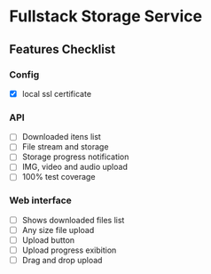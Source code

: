 # Fullstack Storage Service

## Features Checklist

### Config
- [x] local ssl certificate


### API
- [ ] Downloaded itens list
- [ ] File stream and storage
- [ ] Storage progress notification
- [ ] IMG, video and audio upload
- [ ] 100% test coverage

### Web interface
- [ ] Shows downloaded files list
- [ ] Any size file upload
- [ ] Upload button
- [ ] Upload progress exibition
- [ ] Drag and drop upload
